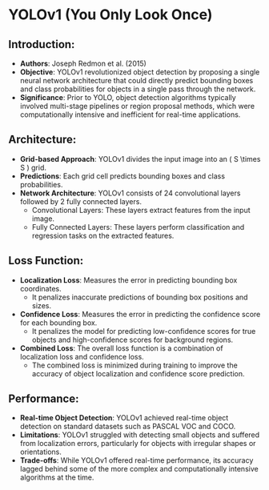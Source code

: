# YOLOv1 (You Only Look Once)

## Introduction:
- **Authors**: Joseph Redmon et al. (2015)
- **Objective**: YOLOv1 revolutionized object detection by proposing a single neural network architecture that could directly predict bounding boxes and class probabilities for objects in a single pass through the network.
- **Significance**: Prior to YOLO, object detection algorithms typically involved multi-stage pipelines or region proposal methods, which were computationally intensive and inefficient for real-time applications.

## Architecture:
- **Grid-based Approach**: YOLOv1 divides the input image into an \( S \times S \) grid.
- **Predictions**: Each grid cell predicts bounding boxes and class probabilities.
- **Network Architecture**: YOLOv1 consists of 24 convolutional layers followed by 2 fully connected layers.
  - Convolutional Layers: These layers extract features from the input image.
  - Fully Connected Layers: These layers perform classification and regression tasks on the extracted features.

## Loss Function:
- **Localization Loss**: Measures the error in predicting bounding box coordinates.
  - It penalizes inaccurate predictions of bounding box positions and sizes.
- **Confidence Loss**: Measures the error in predicting the confidence score for each bounding box.
  - It penalizes the model for predicting low-confidence scores for true objects and high-confidence scores for background regions.
- **Combined Loss**: The overall loss function is a combination of localization loss and confidence loss.
  - The combined loss is minimized during training to improve the accuracy of object localization and confidence score prediction.

## Performance:
- **Real-time Object Detection**: YOLOv1 achieved real-time object detection on standard datasets such as PASCAL VOC and COCO.
- **Limitations**: YOLOv1 struggled with detecting small objects and suffered from localization errors, particularly for objects with irregular shapes or orientations.
- **Trade-offs**: While YOLOv1 offered real-time performance, its accuracy lagged behind some of the more complex and computationally intensive algorithms at the time.

